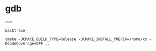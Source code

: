 # gdb
`run`

`backtrace`

`cmake -DCMAKE_BUILD_TYPE=Release -DCMAKE_INSTALL_PREFIX=/home/xx -DCodeCoverage=OFF ..`
